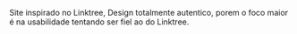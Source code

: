 Site inspirado no Linktree, Design totalmente autentico, porem o foco maior é na usabilidade tentando ser fiel ao do Linktree.